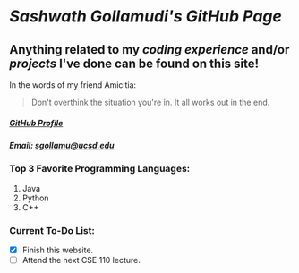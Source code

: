 # *Sashwath Gollamudi's GitHub Page*
## **Anything** related to my *coding experience* and/or *projects* I've done can be found on this site!

In the words of my friend Amicitia:
> Don't overthink the situation you're in. It all works out in the end.

##### [GitHub Profile](https://github.com/Sash132/)

##### Email: sgollamu@ucsd.edu

### Top 3 Favorite Programming Languages:
1. Java
2. Python
3. C++

### Current To-Do List:
- [x] Finish this website.
- [ ] Attend the next CSE 110 lecture.
